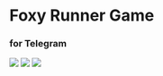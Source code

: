 # Foxy Runner Game
### for Telegram

![](http://s.twosphere.ru/screenshots/10-15-16_21-13-33.png)
![](http://s.twosphere.ru/screenshots/11-02-16_05-21-40.png)
![](http://s.twosphere.ru/screenshots/11-02-16_05-22-33.png)
